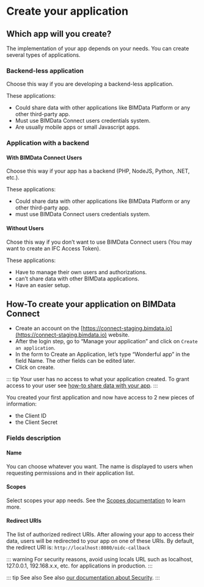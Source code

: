 # Create your application

## Which app will you create?

The implementation of your app depends on your needs. You can create several types of applications.

### Backend-less application

Choose this way if you are developing a backend-less application.

These applications:
- Could share data with other applications like BIMData Platform or any other third-party app.
- Must use BIMData Connect users credentials system.
- Are usually mobile apps or small Javascript apps.

### Application with a backend

#### With BIMData Connect Users

Choose this way if your app has a backend (PHP, NodeJS, Python, .NET, etc.).

These applications:
- Could share data with other applications like BIMData Platform or any other third-party app.
- must use BIMData Connect users credentials system.

#### Without Users

Chose this way if you don’t want to use BIMData Connect users (You may want to create an IFC Access Token).

These applications:
- Have to manage their own users and authorizations.
- can’t share data with other BIMData applications.
- Have an easier setup.

## How-To create your application on BIMData Connect

- Create an account on the [https://connect-staging.bimdata.io](https://connect-staging.bimdata.io) website.
- After the login step, go to “Manage your application” and click on `Create an application`.
- In the form to Create an Application, let’s type “Wonderful app” in the field Name. The other fields can be edited later.
- Click on create.

::: tip
Your user has no access to what your application created. To grant access to your user see [how-to share data with your app](/api/guides/share_data).
:::

You created your first application and now have access to 2 new pieces of information:

- the Client ID
- the Client Secret

### Fields description

#### Name

You can choose whatever you want. The name is displayed to users when requesting permissions and in their application list.

#### Scopes

Select scopes your app needs. See the [Scopes documentation](/api/guides/scopes) to learn more.

#### Redirect URIs

The list of authorized redirect URIs. After allowing your app to access their data, users will be redirected to your app on one of these URIs. By default, the redirect URI is: `http://localhost:8080/oidc-callback`

::: warning
For security reasons, avoid using locals URL such as localhost, 127.0.0.1, 192.168.x.x, etc. for applications in production.
:::

::: tip See also
See also [our documentation about Security](/api/guides/security).
:::
